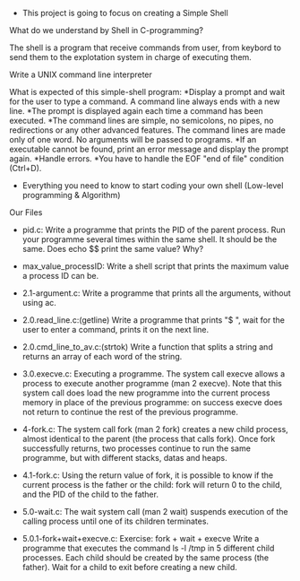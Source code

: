 - This project is going to focus on creating a Simple Shell

What do we understand by Shell in C-programming?

The shell is a program that receive commands from user, from keybord to send them to the explotation system in charge of executing them.

Write a UNIX command line interpreter

What is expected of this simple-shell program: *Display a prompt and wait for the user to type a command. A command line always ends with a new line. *The prompt is displayed again each time a command has been executed. *The command lines are simple, no semicolons, no pipes, no redirections or any other advanced features. The command lines are made only of one word. No arguments will be passed to programs. *If an executable cannot be found, print an error message and display the prompt again. *Handle errors. *You have to handle the EOF "end of file" condition (Ctrl+D).

- Everything you need to know to start coding your own shell (Low-level programming & Algorithm)



Our Files

- pid.c:
Write a programme that prints the PID of the parent process. Run your programme several times within the same shell. It should be the same. Does echo $$ print the same value? Why?

- max_value_processID: 
Write a shell script that prints the maximum value a process ID can be.

- 2.1-argument.c:
Write a programme that prints all the arguments, without using ac.

- 2.0.read_line.c:(getline)
Write a programme that prints "$ ", wait for the user to enter a command, prints it on the next line.

- 2.0.cmd_line_to_av.c:(strtok) 
Write a function that splits a string and returns an array of each word of the string.

- 3.0.execve.c:
Executing a programme. The system call execve allows a process to execute another programme (man 2 execve). Note that this system call does load the new programme into the current process memory in place of the previous programme: on success execve does not return to continue the rest of the previous programme.

- 4-fork.c:
The system call fork (man 2 fork) creates a new child process, almost identical to the parent (the process that calls fork). Once fork successfully returns, two processes continue to run the same programme, but with different stacks, datas and heaps.

- 4.1-fork.c:
Using the return value of fork, it is possible to know if the current process is the father or the child: fork will return 0 to the child, and the PID of the child to the father.

- 5.0-wait.c:
The wait system call (man 2 wait) suspends execution of the calling process until one of its children terminates.

- 5.0.1-fork+wait+execve.c:
Exercise: fork + wait + execve Write a programme that executes the command ls -l /tmp in 5 different child processes. Each child should be created by the same process (the father). Wait for a child to exit before creating a new child.
